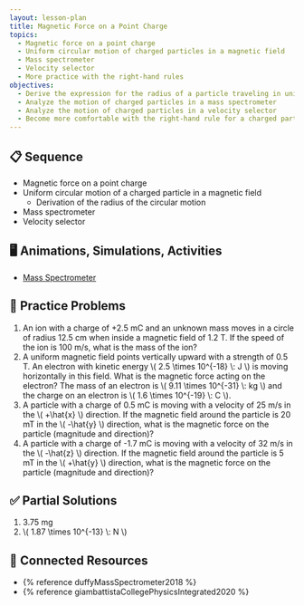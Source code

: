 ```yaml
---
layout: lesson-plan
title: Magnetic Force on a Point Charge
topics:
  - Magnetic force on a point charge
  - Uniform circular motion of charged particles in a magnetic field
  - Mass spectrometer
  - Velocity selector
  - More practice with the right-hand rules
objectives:
  - Derive the expression for the radius of a particle traveling in uniform circular motion in a magnetic field
  - Analyze the motion of charged particles in a mass spectrometer
  - Analyze the motion of charged particles in a velocity selector
  - Become more comfortable with the right-hand rule for a charged particle in a magnetic field
---
```


## 📋 Sequence

* Magnetic force on a point charge
* Uniform circular motion of a charged particle in a magnetic field
  * Derivation of the radius of the circular motion
* Mass spectrometer
* Velocity selector

## 🖥️ Animations, Simulations, Activities

* [Mass Spectrometer](https://physics.bu.edu/~duffy/HTML5/mass_spectrometer.html)

## 📝 Practice Problems

1. An ion with a charge of +2.5 mC and an unknown mass moves in a circle of radius 12.5 cm when inside a magnetic field of 1.2 T. If the speed of the ion is 100 m/s, what is the mass of the ion?
2. A uniform magnetic field points vertically upward with a strength of 0.5 T. An electron with kinetic energy \\( 2.5 \times 10^{-18} \\: J \\) is moving horizontally in this field. What is the magnetic force acting on the electron? The mass of an electron is \\( 9.11 \times 10^{-31} \\: kg \\) and the charge on an electron is \\( 1.6 \times 10^{-19} \\: C \\).
3. A particle with a charge of 0.5 mC is moving with a velocity of 25 m/s in the \\( +\\hat{x} \\) direction. If the magnetic field around the particle is 20 mT in the \\( -\\hat{y} \\) direction, what is the magnetic force on the particle (magnitude and direction)?
4. A particle with a charge of -1.7 mC is moving with a velocity of 32 m/s in the \\( -\\hat{z} \\) direction. If the magnetic field around the particle is 5 mT in the \\( +\\hat{y} \\) direction, what is the magnetic force on the particle (magnitude and direction)?

## ✅ Partial Solutions

1. 3.75 mg
2. \\( 1.87 \\times 10^{-13} \\: N \\)

## 📘 Connected Resources

* {% reference duffyMassSpectrometer2018 %}
* {% reference giambattistaCollegePhysicsIntegrated2020 %}
